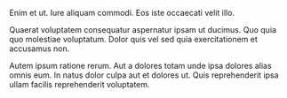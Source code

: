 Enim et ut. Iure aliquam commodi. Eos iste occaecati velit illo.
 Quaerat voluptatem consequatur aspernatur ipsam ut ducimus. Quo quia quo molestiae voluptatum. Dolor quis vel sed quia exercitationem et accusamus non.
 Autem ipsum ratione rerum. Aut a dolores totam unde ipsa dolores alias omnis eum. In natus dolor culpa aut et dolores ut. Quis reprehenderit ipsa ullam facilis reprehenderit voluptatem.